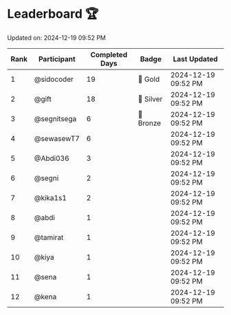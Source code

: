 # Leaderboard 🏆

Updated on: 2024-12-19 09:52 PM

| Rank | Participant       | Completed Days | Badge      | Last Updated         |
|------|-------------------|----------------|------------|----------------------|
| 1    | @sidocoder        | 19             | 🏅 Gold     | 2024-12-19 09:52 PM |
| 2    | @gift             | 18             | 🥈 Silver   | 2024-12-19 09:52 PM |
| 3    | @segnitsega       | 6              | 🥉 Bronze   | 2024-12-19 09:52 PM |
| 4    | @sewasewT7        | 6              |            | 2024-12-19 09:52 PM |
| 5    | @Abdi036          | 3              |            | 2024-12-19 09:52 PM |
| 6    | @segni            | 2              |            | 2024-12-19 09:52 PM |
| 7    | @kika1s1          | 2              |            | 2024-12-19 09:52 PM |
| 8    | @abdi             | 1              |            | 2024-12-19 09:52 PM |
| 9    | @tamirat          | 1              |            | 2024-12-19 09:52 PM |
| 10   | @kiya             | 1              |            | 2024-12-19 09:52 PM |
| 11   | @sena             | 1              |            | 2024-12-19 09:52 PM |
| 12   | @kena             | 1              |            | 2024-12-19 09:52 PM |
